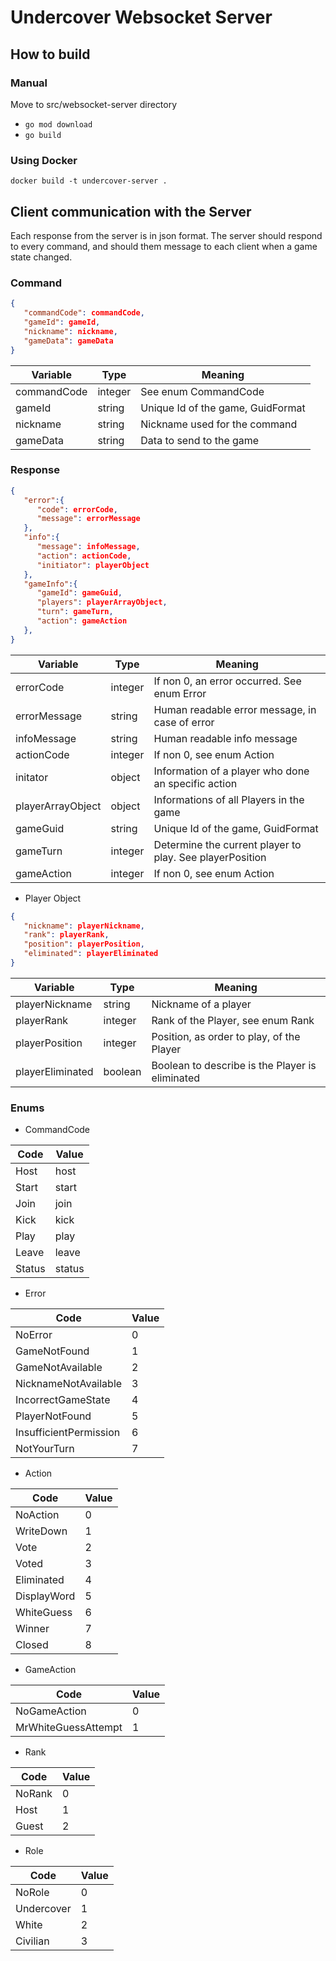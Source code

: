 # Undercover Websocket Server

## How to build

### Manual

Move to src/websocket-server directory

- `go mod download`
- `go build`

### Using Docker

`docker build -t undercover-server .`

## Client communication with the Server

Each response from the server is in json format.
The server should respond to every command, and should them message to each client when a game state changed.

### Command

```json
{
   "commandCode": commandCode,
   "gameId": gameId,
   "nickname": nickname,
   "gameData": gameData
}
```

| Variable | Type | Meaning |
|---|---|---|
| commandCode | integer | See enum CommandCode |
| gameId | string | Unique Id of the game, GuidFormat |
| nickname | string | Nickname used for the command |
| gameData | string | Data to send to the game |

### Response

```json
{
   "error":{
      "code": errorCode,
      "message": errorMessage
   },
   "info":{
      "message": infoMessage,
      "action": actionCode,
      "initiator": playerObject
   },
   "gameInfo":{
      "gameId": gameGuid,
      "players": playerArrayObject,
      "turn": gameTurn,
      "action": gameAction
   },
}
```

| Variable | Type | Meaning |
|---|---|---|
| errorCode | integer | If non 0, an error occurred. See enum Error |
| errorMessage | string | Human readable error message, in case of error |
| infoMessage | string | Human readable info message |
| actionCode | integer | If non 0, see enum Action |
| initator | object | Information of a player who done an specific action |
| playerArrayObject | object | Informations of all Players in the game |
| gameGuid | string | Unique Id of the game, GuidFormat |
| gameTurn | integer | Determine the current player to play. See playerPosition |
| gameAction | integer | If non 0, see enum Action |

- Player Object

```json
{
   "nickname": playerNickname,
   "rank": playerRank,
   "position": playerPosition,
   "eliminated": playerEliminated
}
```

| Variable | Type | Meaning |
|---|---|---|
| playerNickname | string | Nickname of a player |
| playerRank | integer | Rank of the Player, see enum Rank |
| playerPosition | integer | Position, as order to play, of the Player |
| playerEliminated | boolean | Boolean to describe is the Player is eliminated |

### Enums

- CommandCode

| Code | Value |
|---|---|
| Host | host |
| Start | start |
| Join | join |
| Kick | kick |
| Play | play |
| Leave | leave |
| Status | status |

- Error

| Code | Value |
|---|---|
| NoError | 0 |
| GameNotFound | 1 |
| GameNotAvailable | 2 |
| NicknameNotAvailable | 3 |
| IncorrectGameState | 4 |
| PlayerNotFound | 5 |
| InsufficientPermission | 6 |
| NotYourTurn | 7 |

- Action

| Code | Value |
|---|---|
| NoAction | 0 |
| WriteDown | 1 |
| Vote | 2 |
| Voted | 3 |
| Eliminated | 4 |
| DisplayWord | 5 |
| WhiteGuess | 6 |
| Winner | 7 |
| Closed | 8 |

- GameAction

| Code | Value |
|---|---|
| NoGameAction | 0 |
| MrWhiteGuessAttempt | 1 |

- Rank

| Code | Value |
|---|---|
| NoRank | 0 |
| Host | 1 |
| Guest | 2 |

- Role

| Code | Value |
|---|---|
| NoRole | 0 |
| Undercover | 1 |
| White | 2 |
| Civilian | 3 |
